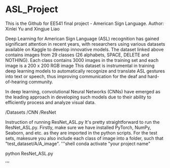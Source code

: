 # ASL_Project
This is the Github for EE541 final project - American Sign Language.
Author: Xinlei Yu and Xingjue Liao

Deep Learning for American Sign Language (ASL) recognition has gained significant attention in recent years, with researchers using various datasets available on Kaggle to develop innovative models. The dataset linked above contains images from 29 classes (26 alphabets, SPACE, DELETE and NOTHING). Each class contains 3000 images in the training set and each image is a 200 x 200 RGB image This dataset is instrumental in training deep learning models to automatically recognize and translate ASL gestures into text or speech, thus improving communication for the deaf and hard-of-hearing community.

In deep learning, convolutional Neural Networks (CNNs) have emerged as the leading approach in developing such models due to their ability to efficiently process and analyze visual data.

/Datasets
/CNN
/ResNet

Instruction of running ResNet_ASL.py
It's pretty straightforward to run the ResNet_ASL.py. Firstly, make sure we have installed PyTorch, NumPy, Seaborn, and etc. as they are imported in the python scripts.
For the test sets, makesure you also include each class of image into a folder, such that "test_dataset/A/A_image". 
'''shell
conda activate "your project name"

python ResNet_ASL.py

'''
